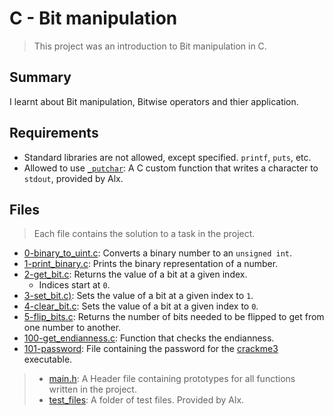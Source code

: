 # C - Bit manipulation

> This project was an introduction to Bit manipulation in C.

## Summary

I learnt about Bit manipulation, Bitwise operators and thier application.

## Requirements

- Standard libraries are not allowed, except specified. `printf`, `puts`, etc.
- Allowed to use [`_putchar`](https://github.com/alx-tools/_putchar.c/blob/master/_putchar.c): A
C custom function that writes a character to `stdout`, provided by Alx.

## Files

> Each file contains the solution to a task in the project.

- [0-binary_to_uint.c](https://github.com/Ebube-Ochemba/alx-low_level_programming/blob/master/0x14-bit_manipulation/0-binary_to_uint.c): Converts a binary number to an `unsigned int`.
- [1-print_binary.c](https://github.com/Ebube-Ochemba/alx-low_level_programming/blob/master/0x14-bit_manipulation/1-print_binary.c): Prints the binary representation of a number.
- [2-get_bit.c](https://github.com/Ebube-Ochemba/alx-low_level_programming/blob/master/0x14-bit_manipulation/2-get_bit.c): Returns the value of a bit at a given index.
	- Indices start at `0`.
- [3-set_bit.c)](https://github.com/Ebube-Ochemba/alx-low_level_programming/blob/master/0x14-bit_manipulation/3-set_bit.c): Sets the value of a bit at a given index to `1`.
- [4-clear_bit.c](https://github.com/Ebube-Ochemba/alx-low_level_programming/blob/master/0x14-bit_manipulation/4-clear_bit.c): Sets the value of a bit at a given index to `0`.
- [5-flip_bits.c](https://github.com/Ebube-Ochemba/alx-low_level_programming/blob/master/0x14-bit_manipulation/5-flip_bits.c): Returns the number of bits needed to be flipped to get from one number to another.
- [100-get_endianness.c](https://github.com/Ebube-Ochemba/alx-low_level_programming/blob/master/0x14-bit_manipulation/100-get_endianness.c): Function that checks the endianness.
- [101-password](https://github.com/Ebube-Ochemba/alx-low_level_programming/blob/master/0x14-bit_manipulation/101-password): File containing the password for the [crackme3](https://github.com/alx-tools/0x13.c) executable.

> - [main.h](https://github.com/Ebube-Ochemba/alx-low_level_programming/blob/master/0x14-bit_manipulation/main.h): A Header file containing prototypes for all functions written in the project.
> - [test_files](https://github.com/Ebube-Ochemba/alx-low_level_programming/tree/master/0x14-bit_manipulation/test_files): A folder of test files. Provided by Alx.
